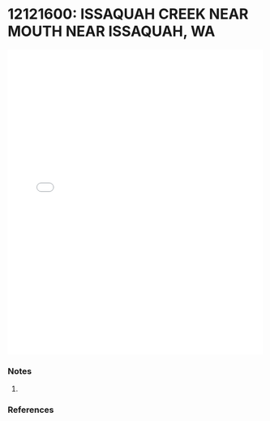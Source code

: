 # 12121600: ISSAQUAH CREEK NEAR MOUTH NEAR ISSAQUAH, WA

<iframe src="/distribution_estimation/_static/stations/12121600_fdc.html" width="100%" height="600" frameborder="0"></iframe>

### Notes
1. 

### References

